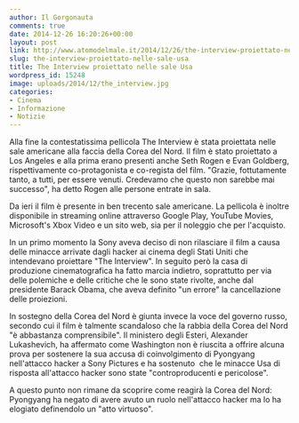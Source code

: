```yaml
---
author: Il Gorgonauta
comments: true
date: 2014-12-26 16:20:26+00:00
layout: post
link: http://www.atomodelmale.it/2014/12/26/the-interview-proiettato-nelle-sale-usa/
slug: the-interview-proiettato-nelle-sale-usa
title: The Interview proiettato nelle sale Usa
wordpress_id: 15248
image: uploads/2014/12/the_interview.jpg
categories:
- Cinema
- Informazione
- Notizie
---
```


Alla fine la contestatissima pellicola The Interview è stata proiettata nelle sale americane alla faccia della Corea del Nord. Il film è stato proiettato a Los Angeles e alla prima erano presenti anche Seth Rogen e Evan Goldberg, rispettivamente co-protagonista e co-regista del film. "Grazie, fottutamente tanto, a tutti, per essere venuti. Credevamo che questo non sarebbe mai successo", ha detto Rogen alle persone entrate in sala.

Da ieri il film è presente in ben trecento sale americane. La pellicola è inoltre disponibile in streaming online attraverso Google Play, YouTube Movies, Microsoft's Xbox Video e un sito web, sia per il noleggio che per l'acquisto.

In un primo momento la Sony aveva deciso di non rilasciare il film a causa delle minacce arrivate dagli hacker ai cinema degli Stati Uniti che intendevano proiettare "The Interview". In seguito però la casa di produzione cinematografica ha fatto marcia indietro, soprattutto per via delle polemiche e delle critiche che le sono state rivolte, anche dal presidente Barack Obama, che aveva definito "un errore" la cancellazione delle proiezioni.

In sostegno della Corea del Nord è giunta invece la voce del governo russo, secondo cui il film è talmente scandaloso che la rabbia della Corea del Nord "è abbastanza comprensibile". Il ministero degli Esteri, Alexander Lukashevich, ha affermato come Washington non è riuscita a offrire alcuna prova per sostenere la sua accusa di coinvolgimento di Pyongyang nell'attacco hacker a Sony Pictures e ha sostenuto  che le minacce Usa di risposta all'attacco hacker sono state "controproducenti e pericolose".

A questo punto non rimane da scoprire come reagirà la Corea del Nord: Pyongyang ha negato di avere avuto un ruolo nell'attacco hacker ma lo ha elogiato definendolo un "atto virtuoso".
